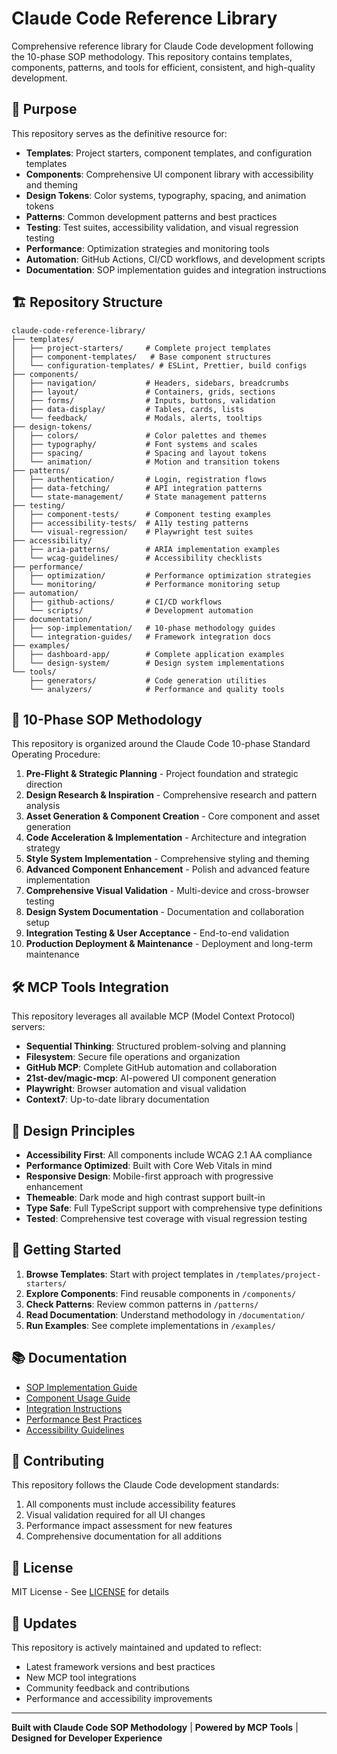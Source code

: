 # Claude Code Reference Library

Comprehensive reference library for Claude Code development following the 10-phase SOP methodology. This repository contains templates, components, patterns, and tools for efficient, consistent, and high-quality development.

## 🎯 Purpose

This repository serves as the definitive resource for:
- **Templates**: Project starters, component templates, and configuration templates
- **Components**: Comprehensive UI component library with accessibility and theming
- **Design Tokens**: Color systems, typography, spacing, and animation tokens
- **Patterns**: Common development patterns and best practices
- **Testing**: Test suites, accessibility validation, and visual regression testing
- **Performance**: Optimization strategies and monitoring tools
- **Automation**: GitHub Actions, CI/CD workflows, and development scripts
- **Documentation**: SOP implementation guides and integration instructions

## 🏗️ Repository Structure

```
claude-code-reference-library/
├── templates/
│   ├── project-starters/     # Complete project templates
│   ├── component-templates/   # Base component structures
│   └── configuration-templates/ # ESLint, Prettier, build configs
├── components/
│   ├── navigation/           # Headers, sidebars, breadcrumbs
│   ├── layout/               # Containers, grids, sections
│   ├── forms/                # Inputs, buttons, validation
│   ├── data-display/         # Tables, cards, lists
│   └── feedback/             # Modals, alerts, tooltips
├── design-tokens/
│   ├── colors/               # Color palettes and themes
│   ├── typography/           # Font systems and scales
│   ├── spacing/              # Spacing and layout tokens
│   └── animation/            # Motion and transition tokens
├── patterns/
│   ├── authentication/       # Login, registration flows
│   ├── data-fetching/        # API integration patterns
│   └── state-management/     # State management patterns
├── testing/
│   ├── component-tests/      # Component testing examples
│   ├── accessibility-tests/  # A11y testing patterns
│   └── visual-regression/    # Playwright test suites
├── accessibility/
│   ├── aria-patterns/        # ARIA implementation examples
│   └── wcag-guidelines/      # Accessibility checklists
├── performance/
│   ├── optimization/         # Performance optimization strategies
│   └── monitoring/           # Performance monitoring setup
├── automation/
│   ├── github-actions/       # CI/CD workflows
│   └── scripts/              # Development automation
├── documentation/
│   ├── sop-implementation/   # 10-phase methodology guides
│   └── integration-guides/   # Framework integration docs
├── examples/
│   ├── dashboard-app/        # Complete application examples
│   └── design-system/        # Design system implementations
└── tools/
    ├── generators/           # Code generation utilities
    └── analyzers/            # Performance and quality tools
```

## 🚀 10-Phase SOP Methodology

This repository is organized around the Claude Code 10-phase Standard Operating Procedure:

1. **Pre-Flight & Strategic Planning** - Project foundation and strategic direction
2. **Design Research & Inspiration** - Comprehensive research and pattern analysis
3. **Asset Generation & Component Creation** - Core component and asset generation
4. **Code Acceleration & Implementation** - Architecture and integration strategy
5. **Style System Implementation** - Comprehensive styling and theming
6. **Advanced Component Enhancement** - Polish and advanced feature implementation
7. **Comprehensive Visual Validation** - Multi-device and cross-browser testing
8. **Design System Documentation** - Documentation and collaboration setup
9. **Integration Testing & User Acceptance** - End-to-end validation
10. **Production Deployment & Maintenance** - Deployment and long-term maintenance

## 🛠️ MCP Tools Integration

This repository leverages all available MCP (Model Context Protocol) servers:

- **Sequential Thinking**: Structured problem-solving and planning
- **Filesystem**: Secure file operations and organization
- **GitHub MCP**: Complete GitHub automation and collaboration
- **21st-dev/magic-mcp**: AI-powered UI component generation
- **Playwright**: Browser automation and visual validation
- **Context7**: Up-to-date library documentation

## 🎨 Design Principles

- **Accessibility First**: All components include WCAG 2.1 AA compliance
- **Performance Optimized**: Built with Core Web Vitals in mind
- **Responsive Design**: Mobile-first approach with progressive enhancement
- **Themeable**: Dark mode and high contrast support built-in
- **Type Safe**: Full TypeScript support with comprehensive type definitions
- **Tested**: Comprehensive test coverage with visual regression testing

## 🚦 Getting Started

1. **Browse Templates**: Start with project templates in `/templates/project-starters/`
2. **Explore Components**: Find reusable components in `/components/`
3. **Check Patterns**: Review common patterns in `/patterns/`
4. **Read Documentation**: Understand methodology in `/documentation/`
5. **Run Examples**: See complete implementations in `/examples/`

## 📚 Documentation

- [SOP Implementation Guide](./documentation/sop-implementation/)
- [Component Usage Guide](./documentation/component-guide/)
- [Integration Instructions](./documentation/integration-guides/)
- [Performance Best Practices](./documentation/performance/)
- [Accessibility Guidelines](./documentation/accessibility/)

## 🤝 Contributing

This repository follows the Claude Code development standards:

1. All components must include accessibility features
2. Visual validation required for all UI changes
3. Performance impact assessment for new features
4. Comprehensive documentation for all additions

## 📄 License

MIT License - See [LICENSE](./LICENSE) for details

## 🔄 Updates

This repository is actively maintained and updated to reflect:
- Latest framework versions and best practices
- New MCP tool integrations
- Community feedback and contributions
- Performance and accessibility improvements

---

**Built with Claude Code SOP Methodology** | **Powered by MCP Tools** | **Designed for Developer Experience**
